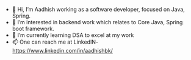 - 👋 Hi, I’m Aadhish working as a software developer, focused on Java, Spring.
- 👀 I’m interested in backend work which relates to Core Java, Spring boot framework. 
- 🌱 I’m currently learning DSA to excel at my work
- 📫 One can reach me at LinkedIN- https://www.linkedin.com/in/aadhishbk/

<!---
aadhishbk/aadhishbk is a ✨ special ✨ repository because its `README.md` (this file) appears on your GitHub profile.
You can click the Preview link to take a look at your changes.
--->
